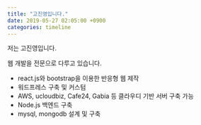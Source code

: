 ```yaml
---
title: "고진영입니다."
date: 2019-05-27 02:05:00 +0900
categories: timeline
---
```


저는 고진영입니다.

웹 개발을 전문으로 다루고 있습니다.

-   react.js와 bootstrap을 이용한 반응형 웹 제작
-   워드프레스 구축 및 커스텀
-   AWS, ucloudbiz, Cafe24, Gabia 등 클라우디 기반 서버 구축 가능
-   Node.js 백엔드 구축
-   mysql, mongodb 설계 및 구축
